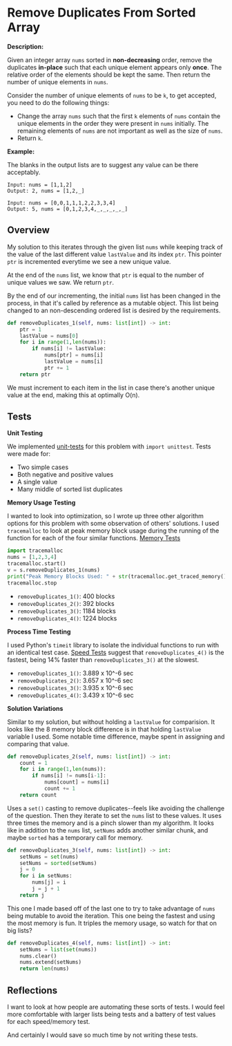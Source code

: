 # Remove Duplicates From Sorted Array

**Description:**

Given an integer array `nums` sorted in **non-decreasing** order, remove the duplicates **in-place** such that each unique element appears only **once**. The relative order of the elements should be kept the same. Then return the number of unique elements in `nums`.

Consider the number of unique elements of `nums` to be `k`, to get accepted, you need to do the following things:

- Change the array `nums` such that the first `k` elements of `nums` contain the unique elements in the order they were present in `nums` initially. The remaining elements of `nums` are not important as well as the size of `nums`.
- Return `k`.

**Example:**

The blanks in the output lists are to suggest any value can be there acceptably.
```
Input: nums = [1,1,2]
Output: 2, nums = [1,2,_]

Input: nums = [0,0,1,1,1,2,2,3,3,4]
Output: 5, nums = [0,1,2,3,4,_,_,_,_,_]
```

## Overview

My solution to this iterates through the given list `nums` while keeping track of the value of the last different value `lastValue` and its index `ptr`. This pointer `ptr` is incremented everytime we see a new unique value.

At the end of the `nums` list, we know that `ptr` is equal to the number of unique values we saw. We return `ptr`.

By the end of our incrementing, the initial `nums` list has been changed in the process, in that it's called by reference as a mutable object. This list being changed to an non-descending ordered list is desired by the requirements.

```python
def removeDuplicates_1(self, nums: list[int]) -> int:
    ptr = 1
    lastValue = nums[0]
    for i in range(1,len(nums)):
        if nums[i] != lastValue:
            nums[ptr] = nums[i]
            lastValue = nums[i]
            ptr += 1
    return ptr
```

We must increment to each item in the list in case there's another unique value at the end, making this at optimally O(n).


## Tests

**Unit Testing**

We implemented [unit-tests](https://github.com/bmmurthum/LeetCode-Problems/blob/master/Easy/Remove-Duplicates-From-Sorted-Array/unitTest.py) for this problem with `import unittest`. Tests were made for:
- Two simple cases
- Both negative and positive values
- A single value
- Many middle of sorted list duplicates

**Memory Usage Testing**

I wanted to look into optimization, so I wrote up three other algorithm options for this problem with some observation of others' solutions. I used `tracemalloc` to look at peak memory block usage during the running of the function for each of the four similar functions. [Memory Tests](https://github.com/bmmurthum/LeetCode-Problems/blob/master/Easy/Remove-Duplicates-From-Sorted-Array/memoryTest.py)

```python
import tracemalloc
nums = [1,2,3,4]
tracemalloc.start()
v = s.removeDuplicates_1(nums)
print("Peak Memory Blocks Used: " + str(tracemalloc.get_traced_memory()[1]))
tracemalloc.stop
```

- `removeDuplicates_1()`: 400 blocks
- `removeDuplicates_2()`: 392 blocks
- `removeDuplicates_3()`: 1184 blocks
- `removeDuplicates_4()`: 1224 blocks

**Process Time Testing**

I used Python's `timeit` library to isolate the individual functions to run with an identical test case. [Speed Tests](https://github.com/bmmurthum/LeetCode-Problems/blob/master/Easy/Remove-Duplicates-From-Sorted-Array/timeTest.py) suggest that `removeDuplicates_4()` is the fastest, being 14% faster than `removeDuplicates_3()` at the slowest.

- `removeDuplicates_1()`: 3.889 x 10^-6 sec
- `removeDuplicates_2()`: 3.657 x 10^-6 sec
- `removeDuplicates_3()`: 3.935 x 10^-6 sec
- `removeDuplicates_4()`: 3.439 x 10^-6 sec

**Solution Variations**

Similar to my solution, but without holding a `lastValue` for comparision. It looks like the 8 memory block difference is in that holding `lastValue` variable I used. Some notable time difference, maybe spent in assigning and comparing that value.
```python
def removeDuplicates_2(self, nums: list[int]) -> int:
    count = 1
    for i in range(1,len(nums)):
        if nums[i] != nums[i-1]:
            nums[count] = nums[i]
            count += 1
    return count
```

Uses a `set()` casting to remove duplicates--feels like avoiding the challenge of the question. Then they iterate to set the `nums` list to these values. It uses three times the memory and is a pinch slower than my algorithm. It looks like in addition to the `nums` list, `setNums` adds another similar chunk, and maybe `sorted` has a temporary call for memory.  
```python
def removeDuplicates_3(self, nums: list[int]) -> int:
    setNums = set(nums)
    setNums = sorted(setNums)
    j = 0
    for i in setNums:
        nums[j] = i
        j = j + 1
    return j
```

This one I made based off of the last one to try to take advantage of `nums` being mutable to avoid the iteration. This one being the fastest and using the most memory is fun. It triples the memory usage, so watch for that on big lists?
```python
def removeDuplicates_4(self, nums: list[int]) -> int:
    setNums = list(set(nums))
    nums.clear()
    nums.extend(setNums)
    return len(nums)
```


## Reflections

I want to look at how people are automating these sorts of tests. I would feel more comfortable with larger lists being tests and a battery of test values for each speed/memory test.

And certainly I would save so much time by not writing these tests.
